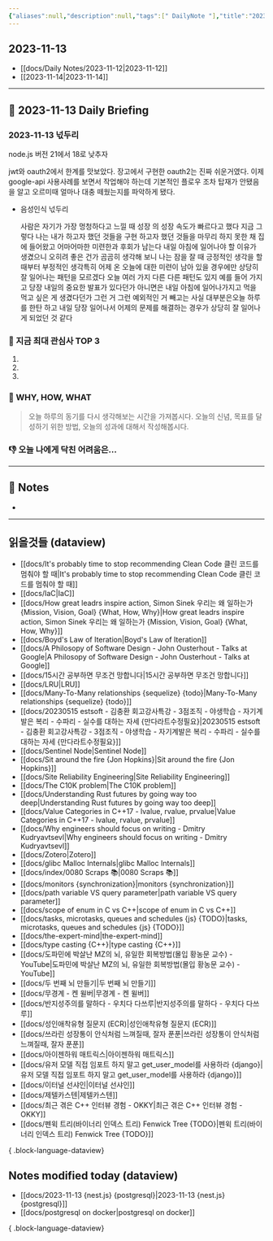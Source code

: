 ```yaml
---
{"aliases":null,"description":null,"tags":[" DailyNote "],"title":"2023-11-13","created":"2023-12-17T22:05:09","updated":"2023-12-17T22:08:49","dg-publish":true,"permalink":"/docs/Daily Notes/2023-11-13/","dgPassFrontmatter":true}
---
```



## 2023-11-13

- [[docs/Daily Notes/2023-11-12\|2023-11-12]] 
- [[2023-11-14\|2023-11-14]]

---

## 📅 2023-11-13 Daily Briefing

### 2023-11-13 넋두리  

node.js 버전 21에서 18로 낮추자  
  
jwt와 oauth2에서 한계를 맛보았다. 장고에서 구현한 oauth2는 진짜 쉬운거였다. 이제 google-api 사용사례를 보면서 작업해야 하는데 기본적인 플로우 조차 탑재가 안됐음을 알고 오르미때 얼마나 대충 떼웠는지를 파악하게 됐다.  

- 음성인식 넋두리

	사람은 자기가 가장 멍청하다고 느낄 때 성장 의 성장 속도가 빠르다고 했다 지금 그렇다 나는 내가 하고자 했던 것들을 구현 하고자 했던 것들을 마무리 하지 못한 채 집에 들어왔고 어마어마한 미련한과 후회가 남는다 내일 아침에 일어나야 할 이유가 생겼으니 오히려 좋은 건가 곰곰히 생각해 보니 나는 잠을 잘 때 긍정적인 생각을 할 때부터 부정적인 생각특히 어제 온 오늘에 대한 미련이 남아 있을 경우에만 상당히 잘 일어나는 패턴을 모르겠다 오늘 여러 가지 다른 다른 패턴도 있지 예를 들어 가지고 당장 내일의 중요한 발표가 있다던가 아니면은 내일 아침에 일어나가지고 먹을 먹고 싶은 게 생겼다던가 그런 거 그런 예외적인 거 빼고는 사실 대부분은오늘 하루를 한탄 하고 내일 당장 일어나서 어제의 문제를 해결하는 경우가 상당히 잘 일어나게 되었던 것 같다

### 🧠 지금 최대 관심사 TOP 3

1. 
2. 
3. 

### 🚀 WHY, HOW, WHAT

> 오늘 하루의 동기를 다시 생각해보는 시간을 가져봅시다. 오늘의 신념, 목표를 달성하기 위한 방법, 오늘의 성과에 대해서 작성해봅시다.

### 👎 오늘 나에게 닥친 어려움은...

---

## 📝 Notes

- 

---

## 읽을것들 (dataview)

- [[docs/It's probably time to stop recommending Clean Code 클린 코드를 멈춰야 할 때\|It's probably time to stop recommending Clean Code 클린 코드를 멈춰야 할 때]]
- [[docs/IaC\|IaC]]
- [[docs/How great leadrs inspire action, Simon Sinek 우리는 왜 일하는가 {Mission, Vision, Goal} {What, How, Why}\|How great leadrs inspire action, Simon Sinek 우리는 왜 일하는가 {Mission, Vision, Goal} {What, How, Why}]]
- [[docs/Boyd's Law of Iteration\|Boyd's Law of Iteration]]
- [[docs/A Philosopy of Software Design - John Ousterhout - Talks at Google\|A Philosopy of Software Design - John Ousterhout - Talks at Google]]
- [[docs/15시간 공부하면 무조건 망합니다\|15시간 공부하면 무조건 망합니다]]
- [[docs/LRU\|LRU]]
- [[docs/Many-To-Many relationships {sequelize} {todo}\|Many-To-Many relationships {sequelize} {todo}]]
- [[docs/20230515 estsoft - 김충환 회고강사특강 - 3점조직 - 야생학습 - 자기계발은 복리 - 수파리 - 실수를 대하는 자세 {만다라트수정필요}\|20230515 estsoft - 김충환 회고강사특강 - 3점조직 - 야생학습 - 자기계발은 복리 - 수파리 - 실수를 대하는 자세 {만다라트수정필요}]]
- [[docs/Sentinel Node\|Sentinel Node]]
- [[docs/Sit around the fire {Jon Hopkins}\|Sit around the fire {Jon Hopkins}]]
- [[docs/Site Reliability Engineering\|Site Reliability Engineering]]
- [[docs/The C10K problem\|The C10K problem]]
- [[docs/Understanding Rust futures by going way too deep\|Understanding Rust futures by going way too deep]]
- [[docs/Value Categories in C++17 - lvalue, rvalue, prvalue\|Value Categories in C++17 - lvalue, rvalue, prvalue]]
- [[docs/Why engineers should focus on writing - Dmitry Kudryavtsevl\|Why engineers should focus on writing - Dmitry Kudryavtsevl]]
- [[docs/Zotero\|Zotero]]
- [[docs/glibc Malloc Internals\|glibc Malloc Internals]]
- [[docs/index/0080 Scraps 📚\|0080 Scraps 📚]]
- [[docs/monitors {synchronization}\|monitors {synchronization}]]
- [[docs/path variable VS query parameter\|path variable VS query parameter]]
- [[docs/scope of enum in C vs C++\|scope of enum in C vs C++]]
- [[docs/tasks, microtasks, queues and schedules {js} {TODO}\|tasks, microtasks, queues and schedules {js} {TODO}]]
- [[docs/the-expert-mind\|the-expert-mind]]
- [[docs/type casting {C++}\|type casting {C++}]]
- [[docs/도파민에 박살난 MZ의 뇌, 유일한 회복방법(몰입 황농문 교수) - YouTube\|도파민에 박살난 MZ의 뇌, 유일한 회복방법(몰입 황농문 교수) - YouTube]]
- [[docs/두 번째 뇌 만들기\|두 번째 뇌 만들기]]
- [[docs/무경계 - 켄 윌버\|무경계 - 켄 윌버]]
- [[docs/반지성주의를 말하다 - 우치다 다쓰루\|반지성주의를 말하다 - 우치다 다쓰루]]
- [[docs/성인애착유형 질문지 (ECR)\|성인애착유형 질문지 (ECR)]]
- [[docs/쓰라린 성장통이 안식처럼 느껴질때, 잘자 푼푼\|쓰라린 성장통이 안식처럼 느껴질때, 잘자 푼푼]]
- [[docs/아이젠하워 매트릭스\|아이젠하워 매트릭스]]
- [[docs/유저 모델 직접 임포트 하지 말고 get_user_model를 사용하라 {django}\|유저 모델 직접 임포트 하지 말고 get_user_model를 사용하라 {django}]]
- [[docs/이터널 선샤인\|이터널 선샤인]]
- [[docs/제텔카스텐\|제텔카스텐]]
- [[docs/최근 겪은 C++ 인터뷰 경험 - OKKY\|최근 겪은 C++ 인터뷰 경험 - OKKY]]
- [[docs/펜윅 트리(바이너리 인덱스 트리) Fenwick Tree {TODO}\|펜윅 트리(바이너리 인덱스 트리) Fenwick Tree {TODO}]]

{ .block-language-dataview}

## Notes modified today (dataview)

- [[docs/2023-11-13 {nest.js} {postgresql}\|2023-11-13 {nest.js} {postgresql}]]
- [[docs/postgresql on docker\|postgresql on docker]]

{ .block-language-dataview}

